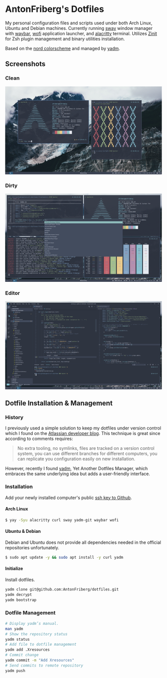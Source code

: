 # AntonFriberg's Dotfiles

My personal configuration files and scripts used under both Arch Linux, Ubuntu
and Debian machines. Currently running [sway] window manager with [waybar],
[wofi] application launcher, and [alacritty] terminal. Utilizes [Zinit] for
Zsh plugin management and binary utilities installation.

Based on the [nord colorscheme] and managed by [yadm].

[sway]: https://github.com/swaywm/sway
[waybar]: https://github.com/Alexays/Waybar
[wofi]: https://github.com/mikn/wofi
[alacritty]: https://github.com/alacritty/alacritty
[nord colorscheme]: https://github.com/arcticicestudio/nord
[yadm]: https://github.com/TheLocehiliosan/yadm
[zinit]: https://github.com/zdharma/zinit

## Screenshots
### Clean
![Clean](.config/yadm/screenshots/clean.png)
### Dirty
![Dirty](.config/yadm/screenshots/dirty.png)
### Editor
![Editor](.config/yadm/screenshots/editor.png)


## Dotfile Installation & Management

### History

I previously used a simple solution to keep my dotfiles under version control
which I found on the [Atlassian developer blog]. This technique is great since according to comments requires:

> No extra tooling, no symlinks, files are tracked on a version control system,
  you can use different branches for different computers, you can replicate you configuration easily on new installation.

However, recently I found [yadm], Yet Another Dotfiles Manager, which embraces
the same underlying idea but adds a user-friendly interface.

[atlassian developer blog]: https://developer.atlassian.com/blog/2016/02/best-way-to-store-dotfiles-git-bare-repo/

### Installation
Add your newly installed computer's public [ssh key to Github].

[ssh key to Github]: https://help.github.com/en/github/authenticating-to-github/adding-a-new-ssh-key-to-your-github-account

#### Arch Linux

```zsh
$ yay -Syu alacritty curl sway yadm-git waybar wofi
```

#### Ubuntu & Debian

Debian and Ubuntu does not provide all dependencies needed in the official repositories unfortunately.

```zsh
$ sudo apt update -y && sudo apt install -y curl yadm
```

#### Initialize

Install dotfiles.

```zsh
yadm clone git@github.com:AntonFriberg/dotfiles.git
yadm decrypt
yadm bootstrap
```

### Dotfile Management

```zsh
# Display yadm’s manual.
man yadm
# Show the repository status
yadm status
# Add file to dotfile management
yadm add .Xresources
# Commit change
yadm commit -m "Add Xresources"
# Send commits to remote repository
yadm push
```
